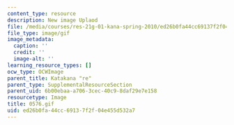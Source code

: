 ```yaml
---
content_type: resource
description: New image Uplaod
file: /media/courses/res-21g-01-kana-spring-2010/ed26b0fa44cc69137f2f04e455d532a7_0576.gif
file_type: image/gif
image_metadata:
  caption: ''
  credit: ''
  image-alt: ''
learning_resource_types: []
ocw_type: OCWImage
parent_title: Katakana "re"
parent_type: SupplementalResourceSection
parent_uid: 6b00ebaa-a706-3cec-40c9-8daf29e7e158
resourcetype: Image
title: 0576.gif
uid: ed26b0fa-44cc-6913-7f2f-04e455d532a7
---
```

